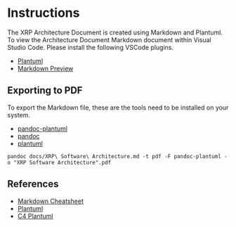# Instructions

The XRP Architecture Document is created using Markdown and Plantuml. To view the Architecture Document Markdown document within Visual Studio Code. Please install the following VSCode plugins.

- [Plantuml](https://marketplace.visualstudio.com/items?itemName=jebbs.plantuml)
- [Markdown Preview](https://marketplace.visualstudio.com/items?itemName=shd101wyy.markdown-preview-enhanced)

## Exporting to PDF

To export the Markdown file, these are the tools need to be installed on your system.

- [pandoc-plantuml](https://github.com/Masquerade-Circus/pandoc-plantuml?tab=readme-ov-file)
- [pandoc](https://pandoc.org/)
- [plantuml](https://plantuml.com/)

```
pandoc docs/XRP\ Software\ Architecture.md -t pdf -F pandoc-plantuml -o "XRP Software Architecture".pdf
```

## References

- [Markdown Cheatsheet](https://www.markdownguide.org/cheat-sheet/)
- [Plantuml](https://plantuml.com/)
- [C4 Plantuml](https://github.com/plantuml-stdlib/C4-PlantUML)